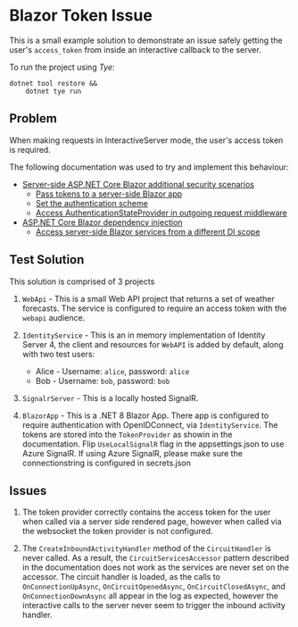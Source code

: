 # Blazor Token Issue

This is a small example solution to demonstrate an issue safely getting the
user's `access_token` from inside an interactive callback to the server.

To run the project using _Tye_:

``` shell
dotnet tool restore &&
    dotnet tye run
```

## Problem

When making requests in InteractiveServer mode, the user's access token is required.

The following documentation was used to try and implement this behaviour:

* [Server-side ASP.NET Core Blazor additional security scenarios](https://learn.microsoft.com/en-us/aspnet/core/blazor/security/server/additional-scenarios?view=aspnetcore-8.0)
  * [Pass tokens to a server-side Blazor app](https://learn.microsoft.com/en-us/aspnet/core/blazor/security/server/additional-scenarios?view=aspnetcore-8.0#pass-tokens-to-a-server-side-blazor-app)
  * [Set the authentication scheme](https://learn.microsoft.com/en-us/aspnet/core/blazor/security/server/additional-scenarios?view=aspnetcore-8.0#set-the-authentication-scheme)
  * [Access AuthenticationStateProvider in outgoing request middleware](https://learn.microsoft.com/en-us/aspnet/core/blazor/security/server/additional-scenarios?view=aspnetcore-8.0#access-authenticationstateprovider-in-outgoing-request-middleware)
* [ASP.NET Core Blazor dependency injection](https://learn.microsoft.com/en-us/aspnet/core/blazor/fundamentals/dependency-injection?view=aspnetcore-8.0)
  * [Access server-side Blazor services from a different DI scope](https://learn.microsoft.com/en-us/aspnet/core/blazor/fundamentals/dependency-injection?view=aspnetcore-8.0#access-server-side-blazor-services-from-a-different-di-scope)

## Test Solution

This solution is comprised of 3 projects

1. `WebApi` - This is a small Web API project that returns a set of weather
   forecasts. The service is configured to require an access token with the
   `webapi` audience.

2. `IdentityService` - This is an in memory implementation of Identity Server 4,
   the client and resources for `WebAPI` is added by default, along with two
   test users:
   * Alice - Username: `alice`, password: `alice`
   * Bob - Username: `bob`, password: `bob`
   
3. `SignalrServer` - This is a locally hosted SignalR. 

4. `BlazorApp` - This is a .NET 8 Blazor App. There app is configured to require
   authentication with OpenIDConnect, via `IdentityService`. The tokens are
   stored into the `TokenProvider` as showin in the documentation.
   Flip `UseLocalSignalR` flag in the appsettings.json to use Azure SignalR. 
   If using Azure SignalR, please make sure the connectionstring is configured in secrets.json

## Issues

1. The token provider correctly contains the access token for the user when
   called via a server side rendered page, however when called via the websocket
   the token provider is not configured.

2. The `CreateInboundActivityHandler` method of the `CircuitHandler` is never
   called. As a result, the `CircuitServicesAccessor` pattern described in the
   documentation does not work as the services are never set on the accessor.
   The circuit handler is loaded, as the calls to `OnConnectionUpAsync`,
   `OnCircuitOpenedAsync`, `OnCircuitClosedAsync`, and `OnConnectionDownAsync`
   all appear in the log as expected, however the interactive calls to the
   server never seem to trigger the inbound activity handler.
